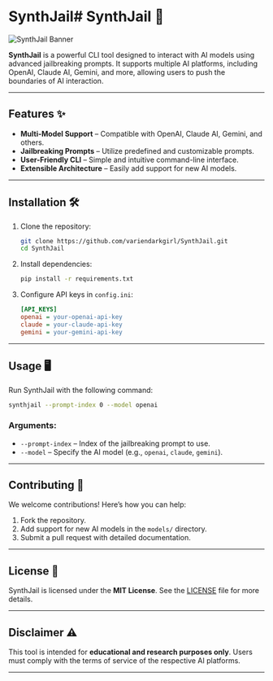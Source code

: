 # SynthJail# SynthJail 🚀

![SynthJail Banner](https://via.placeholder.com/1200x400.png?text=SynthJail+-+Unlock+the+Future)  

**SynthJail** is a powerful CLI tool designed to interact with AI models using advanced jailbreaking prompts. It supports multiple AI platforms, including OpenAI, Claude AI, Gemini, and more, allowing users to push the boundaries of AI interaction.

---

## Features ✨
- **Multi-Model Support** – Compatible with OpenAI, Claude AI, Gemini, and others.
- **Jailbreaking Prompts** – Utilize predefined and customizable prompts.
- **User-Friendly CLI** – Simple and intuitive command-line interface.
- **Extensible Architecture** – Easily add support for new AI models.

---

## Installation 🛠️

1. Clone the repository:
   ```bash
   git clone https://github.com/variendarkgirl/SynthJail.git
   cd SynthJail
   ```

2. Install dependencies:
   ```bash
   pip install -r requirements.txt
   ```

3. Configure API keys in `config.ini`:
   ```ini
   [API_KEYS]
   openai = your-openai-api-key
   claude = your-claude-api-key
   gemini = your-gemini-api-key
   ```

---

## Usage 🖥️

Run SynthJail with the following command:
```bash
synthjail --prompt-index 0 --model openai
```

### Arguments:
- `--prompt-index` – Index of the jailbreaking prompt to use.
- `--model` – Specify the AI model (e.g., `openai`, `claude`, `gemini`).

---

## Contributing 🤖

We welcome contributions! Here’s how you can help:
1. Fork the repository.
2. Add support for new AI models in the `models/` directory.
3. Submit a pull request with detailed documentation.

---

## License 📜

SynthJail is licensed under the **MIT License**. See the [LICENSE](LICENSE) file for more details.

---

## Disclaimer ⚠️

This tool is intended for **educational and research purposes only**. Users must comply with the terms of service of the respective AI platforms.

---

